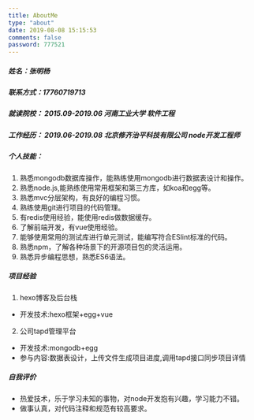 ```yaml
---
title: AboutMe
type: "about"
date: 2019-08-08 15:15:53
comments: false
password: 777521
---
```

##### 姓名：张明杨 
##### 联系方式：17760719713
##### 就读院校： 2015.09-2019.06   河南工业大学   软件工程
##### 工作经历： 2019.06-2019.08   北京修齐治平科技有限公司   node开发工程师
##### 个人技能： 
1. 熟悉mongodb数据库操作，能熟练使用mongodb进行数据表设计和操作。
2. 熟悉node.js,能熟练使用常用框架和第三方库，如koa和egg等。
3. 熟悉mvc分层架构，有良好的编程习惯。
4. 熟练使用git进行项目的代码管理。
5. 有redis使用经验，能使用redis做数据缓存。
6. 了解前端开发，有vue使用经验。
7. 能够使用常用的测试库进行单元测试，能编写符合ESlint标准的代码。
8. 熟悉npm，了解各种场景下的开源项目包的灵活运用。
9. 熟悉异步编程思想，熟悉ES6语法。
##### 项目经验
1. hexo博客及后台栈
* 开发技术:hexo框架+egg+vue
2. 公司tapd管理平台
* 开发技术:mongodb+egg
* 参与内容:数据表设计，上传文件生成项目进度,调用tapd接口同步项目详情

##### 自我评价
* 热爱技术，乐于学习未知的事物，对node开发抱有兴趣，学习能力不错。
* 做事认真，对代码注释和规范有较高要求。